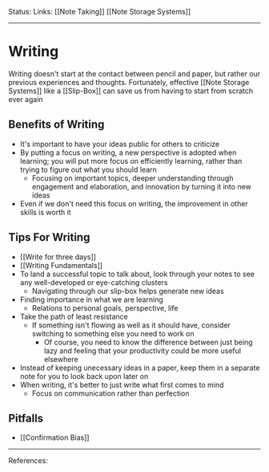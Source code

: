 Status:
Links: [[Note Taking]] [[Note Storage Systems]]
___
# Writing
Writing doesn't start at the contact between pencil and paper, but rather our previous experiences and thoughts. Fortunately, effective [[Note Storage Systems]] like a [[Slip-Box]] can save us from having to start from scratch ever again
## Benefits of Writing
- It's important to have your ideas public for others to criticize
- By putting a focus on writing, a new perspective is adopted when learning; you will put more focus on efficiently learning, rather than trying to figure out what you should learn
	- Focusing on important topics, deeper understanding through engagement and elaboration, and innovation by turning it into new ideas
- Even if we don't need this focus on writing, the improvement in other skills is worth it
## Tips For Writing
- [[Write for three days]]
- [[Writing Fundamentals]]
- To land a successful topic to talk about, look through your notes to see any well-developed or eye-catching clusters
	- Navigating through our slip-box helps generate new ideas
- Finding importance in what we are learning
	- Relations to personal goals, perspective, life
- Take the path of least resistance
	- If something isn't flowing as well as it should have, consider switching to something else you need to work on
		- Of course, you need to know the difference between just being lazy and feeling that your productivity could be more useful elsewhere
- Instead of keeping unecessary ideas in a paper, keep them in a separate note for you to look back upon later on
- When writing, it's better to just write what first comes to mind
	- Focus on communication rather than perfection
## Pitfalls
- [[Confirmation Bias]]
___
References: